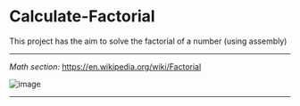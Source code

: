 # Calculate-Factorial
This project has the aim to solve the factorial of a number (using assembly)

***

*Math section:* https://en.wikipedia.org/wiki/Factorial

![image](https://user-images.githubusercontent.com/80333091/113706519-10e13480-96df-11eb-80b7-84248f4da8f6.png)

***
